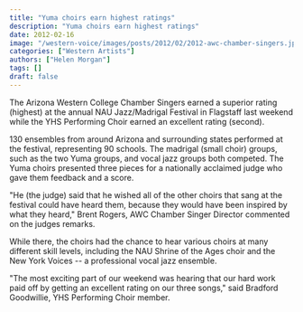 ```yaml
---
title: "Yuma choirs earn highest ratings"
description: "Yuma choirs earn highest ratings"
date: 2012-02-16
image: "/western-voice/images/posts/2012/02/2012-awc-chamber-singers.jpg"
categories: ["Western Artists"]
authors: ["Helen Morgan"]
tags: []
draft: false
---
```

The Arizona Western College Chamber Singers earned a superior rating (highest) at the annual NAU Jazz/Madrigal Festival in Flagstaff last weekend while the YHS Performing Choir earned an excellent rating (second).

130 ensembles from around Arizona and surrounding states performed at the festival, representing 90 schools. The madrigal (small choir) groups, such as the two Yuma groups, and vocal jazz groups both competed. The Yuma choirs presented three pieces for a nationally acclaimed judge who gave them feedback and a score.

"He (the judge) said that he wished all of the other choirs that sang at the festival could have heard them, because they would have been inspired by what they heard," Brent Rogers, AWC Chamber Singer Director commented on the judges remarks.

While there, the choirs had the chance to hear various choirs at many different skill levels, including the NAU Shrine of the Ages choir and the New York Voices -- a professional vocal jazz ensemble.

"The most exciting part of our weekend was hearing that our hard work paid off by getting an excellent rating on our three songs," said Bradford Goodwillie, YHS Performing Choir member.